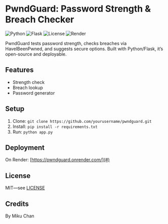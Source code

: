 # PwndGuard: Password Strength & Breach Checker

![Python](https://img.shields.io/badge/python-3.8%2B-blue)
![Flask](https://img.shields.io/badge/flask-2.3.3-green)
![License](https://img.shields.io/badge/license-MIT-yellow)
![Render](https://img.shields.io/badge/deployed-render-orange)

PwndGuard tests password strength, checks breaches via HaveIBeenPwned, and suggests secure options. Built with Python/Flask, it’s open-source and deployable.

## Features
- Strength check
- Breach lookup
- Password generator

## Setup
1. Clone: `git clone https://github.com/yourusername/pwndguard.git`
2. Install: `pip install -r requirements.txt`
3. Run: `python app.py`

## Deployment
On Render: [https://pwndguard.onrender.com/](#)

## License
MIT—see [LICENSE](LICENSE)

## Credits
By Miku Chan
